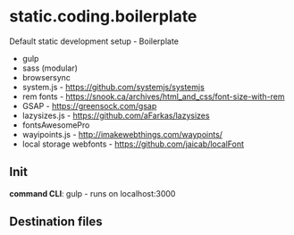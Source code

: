 # static.coding.boilerplate

Default static development setup - Boilerplate 
* gulp
* sass (modular)
* browsersync
* system.js - https://github.com/systemjs/systemjs
* rem fonts - https://snook.ca/archives/html_and_css/font-size-with-rem
* GSAP - https://greensock.com/gsap
* lazysizes.js -  https://github.com/aFarkas/lazysizes
* fontsAwesomePro
* wayipoints.js - http://imakewebthings.com/waypoints/
* local storage webfonts - https://github.com/jaicab/localFont



## Init

__command CLI__: gulp   -  runs on localhost:3000


## Destination files




